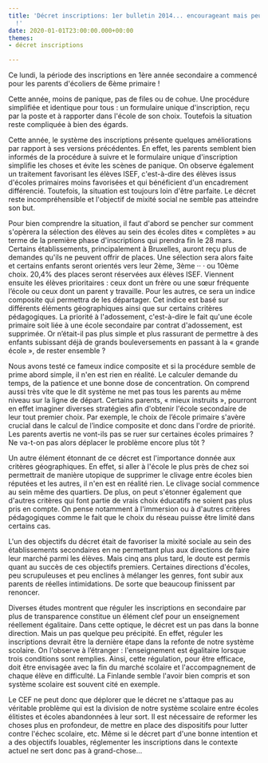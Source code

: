 ```yaml
---
title: 'Décret inscriptions: 1er bulletin 2014... encourageant mais peut mieux faire
  !'
date: 2020-01-01T23:00:00.000+00:00
themes:
- décret inscriptions

---
```

Ce lundi, la période des inscriptions en 1ère année secondaire a commencé pour les parents d'écoliers de 6ème primaire !

Cette année, moins de panique, pas de files ou de cohue. Une procédure simplifiée et identique pour tous : un formulaire unique d'inscription, reçu par la poste et à rapporter dans l'école de son choix. Toutefois la situation reste compliquée à bien des égards.

Cette année, le système des inscriptions présente quelques améliorations par rapport à ses versions précédentes. En effet, les parents semblent bien informés de la procédure à suivre et le formulaire unique d'inscription simplifie les choses et évite les scènes de panique. On observe également un traitement favorisant les élèves ISEF, c'est-à-dire des élèves issus d'écoles primaires moins favorisées et qui bénéficient d'un encadrement différencié. Toutefois, la situation est toujours loin d'être parfaite. Le décret reste incompréhensible et l'objectif de mixité social ne semble pas atteindre son but.

Pour bien comprendre la situation, il faut d'abord se pencher sur comment s'opèrera la sélection des élèves au sein des écoles dites « complètes » au terme de la première phase d'inscriptions qui prendra fin le 28 mars. Certains établissements, principalement à Bruxelles, auront reçu plus de demandes qu'ils ne peuvent offrir de places. Une sélection sera alors faite et certains enfants seront orientés vers leur 2ème, 3ème ·· · ou 10ème choix. 20,4% des places seront réservées aux élèves ISEF. Viennent ensuite les élèves prioritaires : ceux dont un frère ou une sœur fréquente l’école ou ceux dont un parent y travaille. Pour les autres, ce sera un indice composite qui permettra de les départager. Cet indice est basé sur différents éléments géographiques ainsi que sur certains critères pédagogiques. La priorité à l'adossement, c'est-à-dire le fait qu'une école primaire soit liée à une école secondaire par contrat d'adossement, est supprimée. Or n’était-il pas plus simple et plus rassurant de permettre à des enfants subissant déjà de grands bouleversements en passant à la « grande école », de rester ensemble ?

Nous avons testé ce fameux indice composite et si la procédure semble de prime abord simple, il n'en est rien en réalité. Le calculer demande du temps, de la patience et une bonne dose de concentration. On comprend aussi très vite que le dit système ne met pas tous les parents au même niveau sur la ligne de départ. Certains parents, « mieux instruits », pourront en effet imaginer diverses stratégies afin d'obtenir l'école secondaire de leur tout premier choix. Par exemple, le choix de l’école primaire s'avère crucial dans le calcul de l’indice composite et donc dans l'ordre de priorité. Les parents avertis ne vont-ils pas se ruer sur certaines écoles primaires ? Ne va-t-on pas alors déplacer le problème encore plus tôt ?

Un autre élément étonnant de ce décret est l'importance donnée aux critères géographiques. En effet, si aller à l'école le plus près de chez soi permettrait de manière utopique de supprimer le clivage entre écoles bien réputées et les autres, il n'en est en réalité rien. Le clivage social commence au sein même des quartiers. De plus, on peut s'étonner également que d'autres critères qui font partie de vrais choix éducatifs ne soient pas plus pris en compte. On pense notamment à l'immersion ou à d'autres critères pédagogiques comme le fait que le choix du réseau puisse être limité dans certains cas.

L'un des objectifs du décret était de favoriser la mixité sociale au sein des établissements secondaires en ne permettant plus aux directions de faire leur marché parmi les élèves. Mais cinq ans plus tard, le doute est permis quant au succès de ces objectifs premiers. Certaines directions d'écoles, peu scrupuleuses et peu enclines à mélanger les genres, font subir aux parents de réelles intimidations. De sorte que beaucoup finissent par renoncer.

Diverses études montrent que réguler les inscriptions en secondaire par plus de transparence constitue un élément clef pour un enseignement réellement égalitaire. Dans cette optique, le décret est un pas dans la bonne direction. Mais un pas quelque peu précipité. En effet, réguler les inscriptions devrait être la dernière étape dans la refonte de notre système scolaire. On l'observe à l’étranger : l'enseignement est égalitaire lorsque trois conditions sont remplies. Ainsi, cette régulation, pour être efficace, doit être envisagée avec la fin du marché scolaire et l'accompagnement de chaque élève en difficulté. La Finlande semble l'avoir bien compris et son système scolaire est souvent cité en exemple.

Le CEF ne peut donc que déplorer que le décret ne s'attaque pas au véritable problème qui est la division de notre système scolaire entre écoles élitistes et écoles abandonnées à leur sort. Il est nécessaire de reformer les choses plus en profondeur, de mettre en place des dispositifs pour lutter contre l'échec scolaire, etc. Même si le décret part d'une bonne intention et a des objectifs louables, réglementer les inscriptions dans le contexte actuel ne sert donc pas à grand-chose…